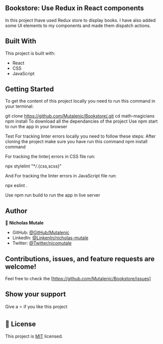 ## Bookstore: Use Redux in React components
In this project Ihave used Redux store to display books. I have also added some UI elements to my components and made them dispatch actions.

## Built With
This project is built with: 
- React
- CSS
- JavaScript

## Getting Started
To get the content of this project locally you need to run this command in your terminal:

git clone https://github.com/Mutalenic/Bookstore/.git
cd math-magicians
npm install To download all the dependancies of the project
Use npm start to run the app in your browser

Test
For tracking linter errors locally you need to follow these steps:
After cloning the project make sure you have run this command
npm install command

For tracking the linterj errors in CSS file run:

npx stylelint "\*_/_.{css,scss}"

And For tracking the linter errors in JavaScript file run:

npx eslint .

Use npm run build to run the app in live server

## Author 
👤 **Nicholas Mutale**
 
 - GitHub: [@GitHub/Mutalenic](https://github.com/Mutalenic)
 - LinkedIn: [@LinkenIn/nicholas-mutale](https://www.linkedin.com/in/nicholas-mutale-715714124/)
 - Twitter: [@Twitter/nicomutale](https://twitter.com/nicomutale)


## Contributions, issues, and feature requests are welcome!

Feel free to check the [https://github.com/Mutalenic/Bookstore/issues]

## Show your support

Give a ⭐️ if you like this project

## 📝 License

This project is [MIT](./MIT.md) licensed.
